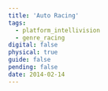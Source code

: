 ```yaml
---
title: 'Auto Racing'
tags:
  - platform_intellivision
  - genre_racing
digital: false
physical: true
guide: false
pending: false
date: 2014-02-14
---
```

